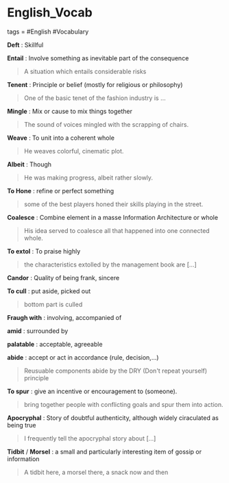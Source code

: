 # English_Vocab
tags = #English  #Vocabulary



**Deft** : Skillful

**Entail** : Involve something as inevitable part of the consequence
> A situation which entails considerable risks

**Tenent** : Principle or belief (mostly for religious or philosophy)
> One of the basic tenet of the fashion industry is ...

**Mingle** : Mix or cause to mix things together
> The sound of voices mingled with the scrapping of chairs.

**Weave** : To unit into a coherent whole
> He weaves colorful, cinematic plot.

**Albeit** : Though
> He was making progress, albeit rather slowly.

**To Hone** : refine or perfect something
> some of the best players honed their skills playing in the street.

**Coalesce** : Combine element in a masse Information Architecture or whole
> His idea served to coalesce all that happened into one connected whole.

**To extol** : To praise highly
> the characteristics extolled by the management book are [...]

**Candor** : Quality of being frank, sincere

**To cull** : put aside, picked out
> bottom part is culled

**Fraugh with** : involving, accompanied of

**amid** :  surrounded by

**palatable** : acceptable, agreeable

**abide** : accept or act in accordance (rule, decision,...)
> Reusuable components abide by the DRY (Don't repeat yourself) principle 

**To spur** : give an incentive or encouragement to (someone).
> bring together people with conflicting goals and spur them into action.

**Apocryphal** : Story of doubtful authenticity, although widely ciraculated as being true
>I frequently tell the apocryphal story about [...]

**Tidbit** / **Morsel** : a small and particularly interesting item of gossip or information
>A tidbit here, a morsel there, a snack now and then
